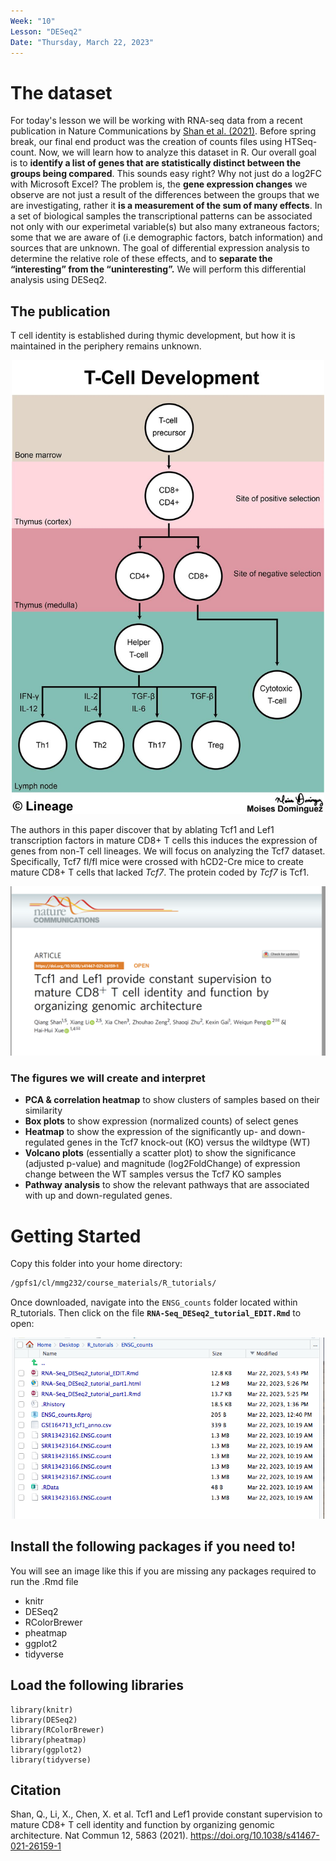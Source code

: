 ```yaml
---
Week: "10" 
Lesson: "DESeq2"
Date: "Thursday, March 22, 2023"
---
```


# The dataset 

For today's lesson we will be working with RNA-seq data from a recent publication in Nature Communications by [Shan et al. (2021)](https://doi.org/10.1038/s41467-021-26159-1). Before spring break, our final end product was the creation of counts files using HTSeq-count. Now, we will learn how to analyze this dataset in R. Our overall goal is to **identify a list of genes that are statistically distinct between the groups being compared**. This sounds easy right? Why not just do a log2FC with Microsoft Excel? The problem is, the **gene expression changes** we observe are not just a result of the differences between the groups that we are investigating, rather it **is a measurement of the sum of many effects**. In a set of biological samples the transcriptional patterns can be associated not only with our experimetal variable(s) but also many extraneous factors; some that we are aware of (i.e demographic factors, batch information) and sources that are unknown. The goal of differential expression analysis to determine the relative role of these effects, and to **separate the “interesting” from the “uninteresting”.** We will perform this differential analysis using DESeq2. 

## The publication
 
 T cell identity is established during thymic development, but how it is maintained in the periphery remains unknown. 
 
 <p align="center">
<img src="../img/tcell_dev.jpg" width="500">
</p>
 
 The authors in this paper discover that by ablating Tcf1 and Lef1 transcription factors in mature CD8+ T cells this induces the expression of genes from non-T cell lineages. We will focus on analyzing the Tcf7 dataset. Specifically, Tcf7 fl/fl mice were crossed with hCD2-Cre mice to create mature CD8+ T cells that lacked *Tcf7*. The protein coded by *Tcf7* is Tcf1. 

<p align="center">
<img src="../img/graphical_abstract.png" width="800">
</p>


### The figures we will create and interpret 

* **PCA & correlation heatmap** to show clusters of samples based on their similarity 
* **Box plots** to show expression (normalized counts) of select genes 
* **Heatmap** to show the expression of the significantly up- and down-regulated genes in the Tcf7 knock-out (KO)  versus the wildtype (WT) 
* **Volcano plots** (essentially a scatter plot) to show the significance (adjusted p-value) and magnitude (log2FoldChange) of expression change between the WT samples versus the Tcf7 KO samples 
* **Pathway analysis** to show the relevant pathways that are associated with up and down-regulated genes. 

# Getting Started 

Copy this folder into your home directory:

```bash 
/gpfs1/cl/mmg232/course_materials/R_tutorials/
```
Once downloaded, navigate into the `ENSG_counts` folder located within R_tutorials. Then click on the file **`RNA-Seq_DESeq2_tutorial_EDIT.Rmd`** to open: 
<p align="center">
<img src="../img/EDIT.png" width="500">
</p>


## Install the following packages if you need to!  

You will see an image like this if you are missing any packages required to run the .Rmd file 

- knitr
- DESeq2 
- RColorBrewer
- pheatmap
- ggplot2
- tidyverse

## Load the following libraries 

```{r}
library(knitr)
library(DESeq2)
library(RColorBrewer)
library(pheatmap)
library(ggplot2)
library(tidyverse)
```

## Citation 
Shan, Q., Li, X., Chen, X. et al. Tcf1 and Lef1 provide constant supervision to mature CD8+ T cell identity and function by organizing genomic architecture. Nat Commun 12, 5863 (2021). https://doi.org/10.1038/s41467-021-26159-1

